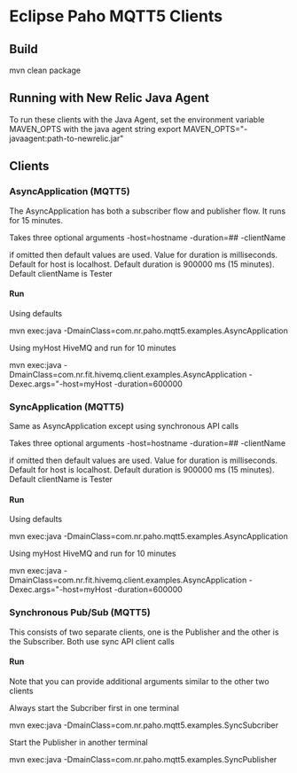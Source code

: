 # Eclipse Paho MQTT5 Clients

## Build
mvn clean package
   
## Running with New Relic Java Agent
   
To run these clients with the Java Agent, set the environment variable MAVEN_OPTS with the java agent string
export MAVEN_OPTS="-javaagent:path-to-newrelic.jar"
   
## Clients
   
### AsyncApplication (MQTT5)
   
The AsyncApplication has both a subscriber flow and publisher flow.  It runs for 15 minutes.

Takes three optional arguments
-host=hostname
-duration=##
-clientName
   
if omitted then default values are used. Value for duration is milliseconds.  Default for host is localhost.   Default duration is 900000 ms (15 minutes). Default clientName is Tester

#### Run

Using defaults  
    
mvn exec:java -DmainClass=com.nr.paho.mqtt5.examples.AsyncApplication 
   
Using myHost HiveMQ and run for 10 minutes  
   
mvn exec:java -DmainClass=com.nr.fit.hivemq.client.examples.AsyncApplication -Dexec.args="-host=myHost -duration=600000
   
   
### SyncApplication (MQTT5)
   
Same as AsyncApplication except using synchronous API calls

Takes three optional arguments
-host=hostname
-duration=##
-clientName
   
if omitted then default values are used. Value for duration is milliseconds.  Default for host is localhost.   Default duration is 900000 ms (15 minutes). Default clientName is Tester

#### Run

Using defaults  
    
mvn exec:java -DmainClass=com.nr.paho.mqtt5.examples.AsyncApplication 
   
Using myHost HiveMQ and run for 10 minutes  
   
mvn exec:java -DmainClass=com.nr.fit.hivemq.client.examples.AsyncApplication -Dexec.args="-host=myHost -duration=600000
   
   
### Synchronous Pub/Sub (MQTT5)
   
This consists of two separate clients, one is the Publisher and the other is the Subscriber.   Both use sync API client calls

#### Run
   
Note that you can provide additional arguments similar to the other two clients

Always start the Subcriber first in one terminal   
   
mvn exec:java -DmainClass=com.nr.paho.mqtt5.examples.SyncSubcriber   
    
Start the Publisher in another terminal   
   
mvn exec:java -DmainClass=com.nr.paho.mqtt5.examples.SyncPublisher  
 
   
